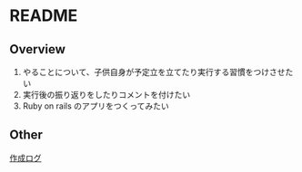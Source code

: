# README

## Overview

1. やることについて、子供自身が予定立を立てたり実行する習慣をつけさせたい
2. 実行後の振り返りをしたりコメントを付けたい
3. Ruby on rails のアプリをつくってみたい

## Other

[作成ログ](./MakeLog.md)

